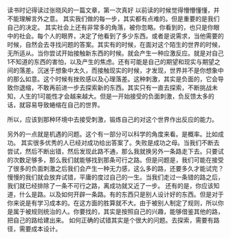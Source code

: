 读书时记得读过张晓风的一篇文章，第一次真好
以前读的时候觉得懵懵懂懂，并不能理解言外之意。
其实我们做的每一步，其实都有点难的。但是重要的是我们自己的决定。
其实社会上还有非常多的角落，被你忽略。你看到的，也只是你眼中的社会。每个人的眼界，决定了他看到了多少东西。或者是说需求，当他需要的时候，自然会去寻找问题的答案。其实有的时候，在面对这个陌生的世界的时候，无所适从。当你尝试开始接触新东西的时候。就会产生一种应激反应。就是对自己1不知道的东西的害怕，以及产生的焦虑。还有可能是自己的期望和现实与期望之间的落差。沉迷于想象中太久，而接触现实的时候，才发现，世界并不是你想象中的那么如意。这个时候有挫败感以及心理落差。这种刺激，其实是负面的，它会导致你退缩，不敢再前进一步去探索新的东西。其实只有一直去探索，不断挑战未知，人生的1可能性才会越来越大。但是一开始接受的负面刺激，负反馈太多的话，就容易导致蜷缩在自己的世界。

所以，应该到那种环境中去接受刺激，锻炼自己的对这个世界作出反应的能力。

另外的一点就是机遇的问题。这个有一部分可以科学的角度来看。是概率。比如成功。
其实很多优秀的人已经对成功给出答案了。失败是成功之母。当我们不断去尝试，然后不断出错，然后发现此路不通，那么我就换另外一条路走下去。只要试的次数足够多，那么我们就能够找到那条可行之路。但是问题是，我们可能在接受了很多的负面刺激之后我们会产生一种无力感，这么多的路，还要多久才能试完？慢慢的我们就会放弃试错，平庸的度过自己的一生。当我们走过一条错的路之后，我们就已经排除了一条不可行之路，离成功就又近了一步。
还有的是，你应该知道，什么是路。以及如何开辟一条路。有的东西只是别人设计好的东西。但是对于你来说是有学习成本的。在这方面的胜算就不大。由于被别人制定了规则，所以你是属于被规则统治的人。你要找的，其实是按照自己的兴趣，能够借鉴其他的路，把自己的路给建出来。
如何正确的试错其实是个很大的问题。去探索，需要有路径，需要成本设计。
